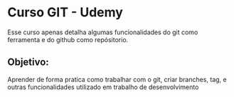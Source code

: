 # Curso GIT - Udemy

Esse curso apenas detalha algumas funcionalidades do git como ferramenta e do github como repósitorio.

## Objetivo:

Aprender de forma pratica como trabalhar com o git, criar branches, tag, e outras funcionalidades utilizado em trabalho de desenvolvimento

